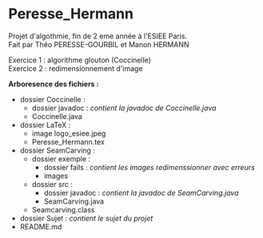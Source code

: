 # Peresse_Hermann
Projet d'algothmie, fin de 2 eme année à l'ESIEE Paris.   
Fait par Théo PERESSE-GOURBIL et Manon HERMANN



Exercice 1 : algorithme glouton (Coccinelle)   
Exercice 2 : redimensionnement d'image



__Arboresence des fichiers :__
 * dossier Coccinelle :
   * dossier javadoc : *contient la javadoc de Coccinelle.java*
   * Coccinelle.java
 * dossier LaTeX :
   * image logo_esiee.jpeg
   * Peresse_Hermann.tex
 * dossier SeamCarving :
   * dossier exemple :
     * dossier fails : *contient les images redimenssionner avec erreurs*
     * images
   * dossier src :
     * dossier javadoc : *contient la javadoc de SeamCarving.java*
     * SeamCarving.java
   * Seamcarving.class
  * dossier Sujet : *contient le sujet du projet*
  * README.md 
